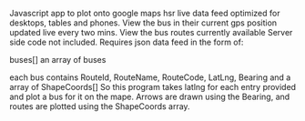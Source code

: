 Javascript app to plot onto google maps hsr live data feed
optimized for desktops, tables and phones.
View the bus in their current gps position updated live every two mins.
View the bus routes currently available
Server side code not included.
Requires json data feed in the form of:

buses[]
an array of buses

each bus contains
RouteId, RouteName, RouteCode, LatLng, Bearing and a array of ShapeCoords[]
So this program takes latlng for each entry provided and plot a bus for it on the mape.
Arrows are drawn using the Bearing, and routes are plotted using the ShapeCoords array.


